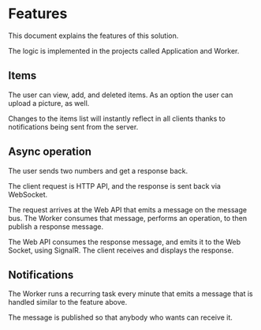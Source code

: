 # Features

This document explains the features of this solution.

The logic is implemented in the projects called Application and Worker.

## Items

The user can view, add, and deleted items. As an option the user can upload a picture, as well. 

Changes to the items list will instantly reflect in all clients thanks to notifications being sent from the server.

## Async operation

The user sends two numbers and get a response back.

The client request is HTTP API, and the response is sent back via WebSocket.

The request arrives at the Web API that emits a message on the message bus. The Worker consumes that message, performs an operation, to then publish a response message. 

The Web API consumes the response message, and emits it to the Web Socket, using SignalR. The client receives and displays the response.

## Notifications

The Worker runs a recurring task every minute that emits a message that is handled similar to the feature above. 

The message is published so that anybody who wants can receive it.

